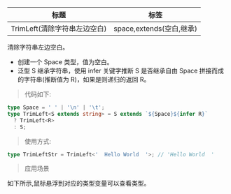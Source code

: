 | 标题                         | 标签                     |
| ---------------------------- | ------------------------ |
| TrimLeft(清除字符串左边空白) | space,extends(空白,继承) |

清除字符串左边空白。

- 创建一个 Space 类型，值为空白。
- 泛型 S 继承字符串，使用 infer 关键字推断 S 是否继承自由 Space 拼接而成的字符串(推断值为 R)，如果是则递归的返回 R。

> 代码如下:

```ts
type Space = ' ' | '\n' | '\t';
type TrimLeft<S extends string> = S extends `${Space}${infer R}`
  ? TrimLeft<R>
  : S;
```

> 使用方式:

```ts
type TrimLeftStr = TrimLeft<'  Hello World  '>; // 'Hello World  '
```

> 应用场景

如下所示,鼠标悬浮到对应的类型变量可以查看类型。

<div class="code-editor" data-url="codes/typescript/demo/TrimLeft.ts" data-language="typescript"></div>
